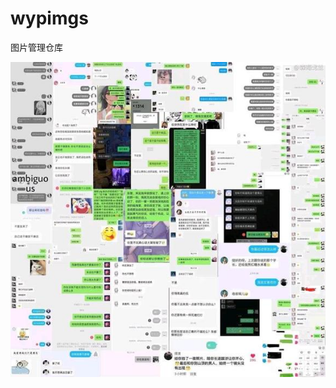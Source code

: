 # wypimgs
图片管理仓库

![image](https://github.com/wyp2004/wypimgs/blob/main/imgs/66010ea88226cffc1d2009aee4014a90f603ea6e.jpg?raw=true)
